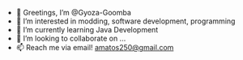 - 👋 Greetings, I’m @Gyoza-Goomba
- 👀 I’m interested in modding, software development, programming
- 🌱 I’m currently learning Java Development
- 💞️ I’m looking to collaborate on ...
- 📫 Reach me via email! amatos250@gmail.com

<!---
Gyoza-Goomba/Gyoza-Goomba is a ✨ special ✨ repository because its `README.md` (this file) appears on your GitHub profile.
You can click the Preview link to take a look at your changes.
--->
